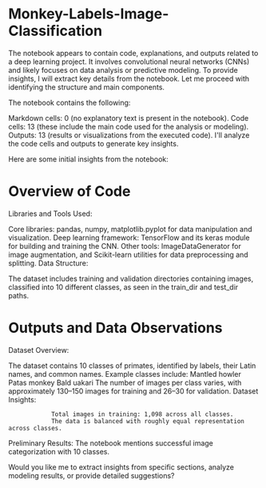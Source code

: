 # Monkey-Labels-Image-Classification

The notebook appears to contain code, explanations, and outputs related to a deep learning project. It involves convolutional neural networks (CNNs) and likely focuses on data analysis or predictive modeling. To provide insights, I will extract key details from the notebook. Let me proceed with identifying the structure and main components. ​​

The notebook contains the following:

Markdown cells: 0 (no explanatory text is present in the notebook).
Code cells: 13 (these include the main code used for the analysis or modeling).
Outputs: 13 (results or visualizations from the executed code).
I'll analyze the code cells and outputs to generate key insights. ​​

Here are some initial insights from the notebook:

# Overview of Code
Libraries and Tools Used:

Core libraries: pandas, numpy, matplotlib.pyplot for data manipulation and visualization.
Deep learning framework: TensorFlow and its keras module for building and training the CNN.
Other tools: ImageDataGenerator for image augmentation, and Scikit-learn utilities for data preprocessing and splitting.
Data Structure:

The dataset includes training and validation directories containing images, classified into 10 different classes, as seen in the train_dir and test_dir paths.
# Outputs and Data Observations
Dataset Overview:

The dataset contains 10 classes of primates, identified by labels, their Latin names, and common names.
Example classes include:
                       Mantled howler
                       Patas monkey
                       Bald uakari
The number of images per class varies, with approximately 130–150 images for training and 26–30 for validation.
Dataset Insights:

                Total images in training: 1,098 across all classes.
                The data is balanced with roughly equal representation across classes.
Preliminary Results:
                   The notebook mentions successful image categorization with 10 classes.


Would you like me to extract insights from specific sections, analyze modeling results, or provide detailed suggestions?
